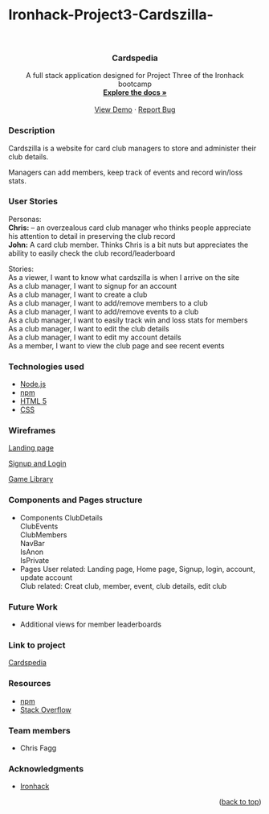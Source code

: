 # Ironhack-Project3-Cardszilla-
<div id="top"></div>
<!-- PROJECT LOGO -->
<br />
<div align="center">
 <!-- <a href="https://github.com/DomKal11/Project2-cardspedia/">
    <img src="main/Assets/Images/Others/our_host.png" alt="Logo" width="80" height="80"> -->
  </a>

<h3 align="center">Cardspedia</h3>

  <p align="center">
    A full stack application designed for Project Three of the Ironhack bootcamp
    <br />
    <a href="https://github.com/ChrisF333/cardszilla-server"><strong>Explore the docs »</strong></a>
    <br />
    <br />
    <a href="https://cardszilla.herokuapp.com/">View Demo</a>
    ·
    <a href="https://github.com/ChrisF333/cardszilla-server/issues">Report Bug</a>
  </p>
</div>


<!-- ABOUT THE PROJECT -->
### Description 
Cardszilla is a website for card club managers to store and administer their club details.

Managers can add members, keep track of events and record win/loss stats.

<!--USER STORIES-->
### User Stories

Personas:<br />
<b>Chris:</b> – an overzealous card club manager who thinks people appreciate his attention to detail in preserving the club record 
<br />
<b>John:</b> A card club member. Thinks Chris is a bit nuts but appreciates the ability to easily check the club record/leaderboard
<br />

Stories:<br />
As a viewer, I want to know what cardszilla is when I arrive on the site<br />
As a club manager, I want to signup for an account<br />
As a club manager, I want to create a club<br />
As a club manager, I want to add/remove members to a club<br />
As a club manager, I want to add/remove events to a club<br />
As a club manager, I want to easily track win and loss stats for members<br />
As a club manager, I want to edit the club details<br />
As a club manager, I want to edit my account details<br />
As a member, I want to view the club page and see recent events</br>

<!--TECHNOLOGIES USED-->
### Technologies used

* [Node.js](https://nodejs.org/)
* [npm](https://www.npmjs.com/")
* [HTML 5](http://www.html5.com/)
* [CSS](https://www.w3schools.com/w3css/defaulT.asp)


<!--MODELS-->
### Wireframes

[Landing page](/public/images/wireframe_landingpage.png?raw=true "Landing Page")

[Signup and Login](/public/images/wireframe_home.png?raw=true "Home")

[Game Library](/public/images/wireframe_clubdetails.png?raw=true "Club details")

<!--SERVER ROUTES-->
### Components and Pages structure
* Components
ClubDetails<br />
ClubEvents<br />
ClubMembers<br />
NavBar<br />
IsAnon<br/>
IsPrivate<br />
* Pages
User related: Landing page, Home page, Signup, login, account, update account <br />
Club related: Creat club, member, event, club details, edit club 

<!--Future Work-->
### Future Work
* Additional views for member leaderboards 

<!--Project Link-->
### Link to project
<a href="https://cardszilla.herokuapp.com/">Cardspedia</a>


<!--RESOURCES-->
### Resources
* <a href="https://www.npmjs.com/">npm</a>
* <a href="https://stackoverflow.com/">Stack Overflow</a>


<!--TEAM MEMBERS-->
### Team members
* Chris Fagg

<!-- ACKNOWLEDGMENTS -->
### Acknowledgments

* [Ironhack](https://www.ironhack.com/en)

<p align="right">(<a href="#top">back to top</a>)</p>

